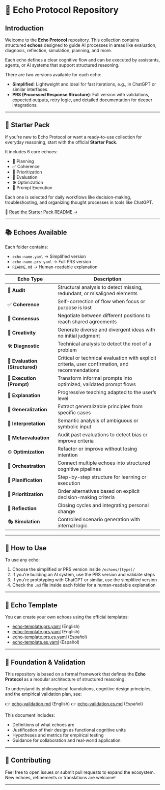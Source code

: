 # 🧠 Echo Protocol Repository

## Introduction

Welcome to the **Echo Protocol** repository. This collection contains structured **echoes** designed to guide AI processes in areas like evaluation, diagnosis, reflection, simulation, planning, and more.

Each echo defines a clear cognitive flow and can be executed by assistants, agents, or AI systems that support structured reasoning.

There are two versions available for each echo:

- **Simplified**: Lightweight and ideal for fast iterations, e.g., in ChatGPT or similar interfaces.
- **PRS (Processed Response Structure)**: Full version with validations, expected outputs, retry logic, and detailed documentation for deeper integrations.

---

## 🚀 Starter Pack

If you're new to Echo Protocol or want a ready-to-use collection for everyday reasoning, start with the official **Starter Pack**.

It includes 6 core echoes:

- 🧭 Planning
- ✅ Coherence
- 🔢 Prioritization
- 🧪 Evaluation
- ⚙️ Optimization
- 🔁 Prompt Execution

Each one is selected for daily workflows like decision-making, troubleshooting, and organizing thought processes in tools like ChatGPT.

📄 [Read the Starter Pack README →](./starter-pack/README.md)

---

## 📚 Echoes Available

Each folder contains:

- `echo-name.yaml` → Simplified version
- `echo-name.prs.yaml` → Full PRS version
- `README.md` → Human-readable explanation

| Echo Type                      | Description                                                                                     |
| ------------------------------ | ----------------------------------------------------------------------------------------------- |
| 🧾 **Audit**                   | Structural analysis to detect missing, redundant, or misaligned elements                        |
| ✅ **Coherence**               | Self-correction of flow when focus or purpose is lost                                           |
| 🤝 **Consensus**               | Negotiate between different positions to reach shared agreements                                |
| 🌟 **Creativity**              | Generate diverse and divergent ideas with no initial judgment                                   |
| 🛠️ **Diagnostic**              | Technical analysis to detect the root of a problem                                              |
| 🧪 **Evaluation (Structured)** | Critical or technical evaluation with explicit criteria, user confirmation, and recommendations |
| 🔁 **Execution (Prompt)**      | Transform informal prompts into optimized, validated prompt flows                               |
| 📘 **Explanation**             | Progressive teaching adapted to the user’s level                                                |
| 🧠 **Generalization**          | Extract generalizable principles from specific cases                                            |
| 🧿 **Interpretation**          | Semantic analysis of ambiguous or symbolic input                                                |
| 🧐 **Metaevaluation**          | Audit past evaluations to detect bias or improve criteria                                       |
| ⚙️ **Optimization**            | Refactor or improve without losing intention                                                    |
| 🧩 **Orchestration**           | Connect multiple echoes into structured cognitive pipelines                                     |
| 🧭 **Planification**           | Step-by-step structure for learning or execution                                                |
| 🔢 **Prioritization**          | Order alternatives based on explicit decision-making criteria                                   |
| 🧘 **Reflection**              | Closing cycles and integrating personal change                                                  |
| 🎭 **Simulation**              | Controlled scenario generation with internal logic                                              |

---

## 🧰 How to Use

To use any echo:

1. Choose the simplified or PRS version inside `/echoes/[type]/`
2. If you're building an AI system, use the PRS version and validate steps
3. If you're prototyping with ChatGPT or similar, use the simplified version
4. Check the `.md` file inside each folder for a human-readable explanation

---

## 🧪 Echo Template

You can create your own echoes using the official templates:

- [echo-template.prs.yaml](./templates/echo-template.prs.yaml) (English)
- [echo-template.prs.yaml](./templates/echo-template.yaml) (English)
- [echo-template.prs.es.yaml](./templates/echo-template.prs.es.yaml) (Español)
- [echo-template.es.yaml](./templates/echo-template.es.yaml) (Español)

---

## 📄 Foundation & Validation

This repository is based on a formal framework that defines the **Echo Protocol** as a modular architecture of structured reasoning.

To understand its philosophical foundations, cognitive design principles, and the empirical validation plan, see:

👉 [echo-validation.md](./echo-validation.md) (English)
👉 [echo-validation.es.md](./echo-validation.es.md) (Español)

This document includes:

- Definitions of what echoes are
- Justification of their design as functional cognitive units
- Hypotheses and metrics for empirical testing
- Guidance for collaboration and real-world application

---

## 🤝 Contributing

Feel free to open issues or submit pull requests to expand the ecosystem.  
New echoes, refinements or translations are welcome!

---
